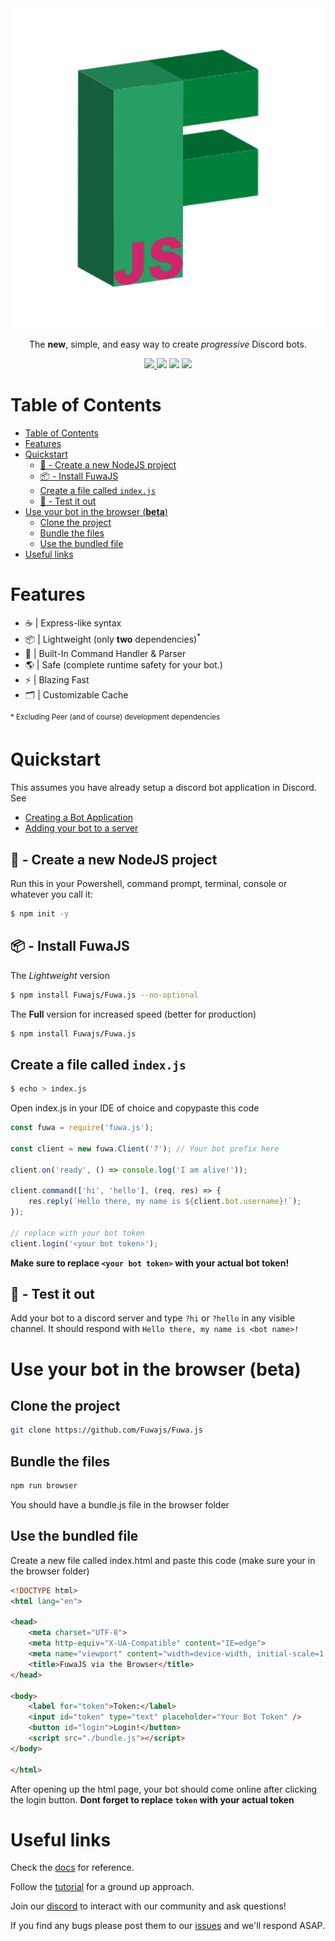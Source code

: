 <div align="center">
    <img src="https://github.com/Fuwajs/Fuwa.js/raw/main/misc/Logo.svg" width="512" height="512">
    <p>The <b>new</b>, simple, and easy way to create <em>progressive</em> Discord bots.</p>
    <p>
        <a href="https://discord.gg/FGn4T9eUp5">
            <img src="https://img.shields.io/discord/788135963528134656?color=7289da&logo=discord&logoColor=white"/>
        </a>
        <img src="https://github.com/Fuwajs/Fuwa.js/workflows/CI/badge.svg" />
        <img src="https://img.shields.io/github/license/FuwaJS/Fuwa.JS" />
        <img src="https://img.shields.io/github/package-json/v/FuwaJS/Fuwa.JS" />
    </p>
</div>

# Table of Contents
- [Table of Contents](#table-of-contents)
- [Features](#features)
- [Quickstart](#quickstart)
  - [📁 - Create a new NodeJS project](#---create-a-new-nodejs-project)
  - [📦 - Install FuwaJS](#---install-fuwajs)
  - [Create a file called `index.js`](#create-a-file-called-indexjs)
  - [🧪 - Test it out](#---test-it-out)
- [Use your bot in the browser (**beta**)](#use-your-bot-in-the-browser-beta)
  - [Clone the project](#clone-the-project)
  - [Bundle the files](#bundle-the-files)
  - [Use the bundled file](#use-the-bundled-file)
- [Useful links](#useful-links)
# Features

- ☕️ | Express-like syntax
- 📦 | Lightweight (only **two** dependencies)<sup>*</sup>
- 🔨 | Built-In Command Handler & Parser
- 🌎 | Safe (complete runtime safety for your bot.)
- ⚡️ | Blazing Fast
- 🗂 | Customizable Cache

<sup>* Excluding Peer (and of course) development dependencies</sup>

# Quickstart

This assumes you have already setup a discord bot application in Discord. See

- [Creating a Bot Application](https://discordjs.guide/preparations/setting-up-a-bot-application.html)
- [Adding your bot to a server](https://discordjs.guide/preparations/adding-your-bot-to-servers.html#bot-invite-links)

## 📁 - Create a new NodeJS project
Run this in your Powershell, command prompt, terminal, console or whatever you
call it:
```bash
$ npm init -y
```

## 📦 - Install FuwaJS

The *Lightweight* version
```bash
$ npm install Fuwajs/Fuwa.js --no-optional
```

The **Full** version for increased speed (better for production)
```bash
$ npm install Fuwajs/Fuwa.js
```

## Create a file called `index.js`

```bash
$ echo > index.js
```

Open index.js in your IDE of choice and copypaste this code

```js
const fuwa = require('fuwa.js');

const client = new fuwa.Client('?'); // Your bot prefix here

client.on('ready', () => console.log('I am alive!'));

client.command(['hi', 'hello'], (req, res) => {
    res.reply(`Hello there, my name is ${client.bot.username}!`);
});

// replace with your bot token
client.login('<your bot token>');
```
**Make sure to replace `<your bot token>` with your actual bot token!**

## 🧪 - Test it out
Add your bot to a discord server and type `?hi` or `?hello` in any visible
channel. It should respond with `Hello there, my name is <bot name>!`

# Use your bot in the browser (**beta**)

## Clone the project
```bash
git clone https://github.com/Fuwajs/Fuwa.js
```
## Bundle the files
```bash
npm run browser
```
You should have a bundle.js file in the browser folder

## Use the bundled file
Create a new file called index.html and paste this code (make sure your in the browser folder)
```html
<!DOCTYPE html>
<html lang="en">

<head>
    <meta charset="UTF-8">
    <meta http-equiv="X-UA-Compatible" content="IE=edge">
    <meta name="viewport" content="width=device-width, initial-scale=1.0">
    <title>FuwaJS via the Browser</title>
</head>

<body>
    <label for="token">Token:</label>
    <input id="token" type="text" placeholder="Your Bot Token" />
    <button id="login">Login!</button>
    <script src="./bundle.js"></script>
</body>

</html>
```
After opening up the html page, your bot should come online after clicking the login button.
**Dont forget to replace `token` with your actual token**

# Useful links
Check the [docs](https://Fuwajs.github.io/index.html) for reference.

Follow the [tutorial](https://github.com/fuwajs/fuwa.js/wiki) for a ground up approach.

Join our [discord](https://discord.gg/FGn4T9eUp5) to interact with our community and ask questions!

If you find any bugs please post them to our [issues](https://github.com/Fuwajs/Fuwa.js/issues) and we'll respond ASAP.